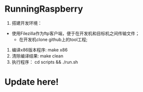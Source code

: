 <!--
 * @Date: 2019-09-04 01:41:04
 * @LastEditors: jlwang
 * @LastEditTime: 2019-09-04 01:43:30
 -->
# RunningRaspberry

1. 搭建开发环境： 
- 使用Filezilla作为ftp客户端，便于在开发机和目标机之间传输文件；
	- 在开发机clone github上的tool工程;

1. 编译x86版本程序:
	make x86
1. 清除编译结果:
	make clean
1. 执行程序：
	cd scripts && ./run.sh

# Update here!
